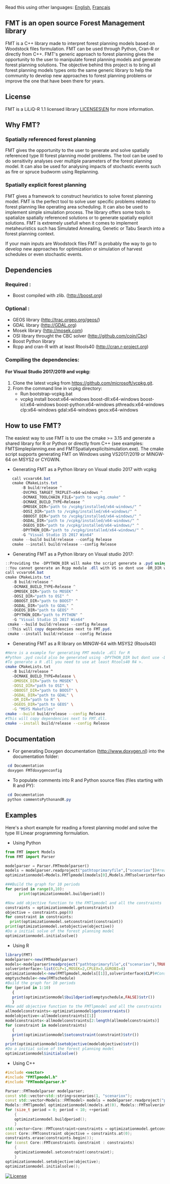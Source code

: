 ﻿
Read this using other languages: [English](README.md), [Français](README.fr.md)

## FMT is an open source Forest Management library

FMT is a C++ library made to interpret forest planning models based on Woodstock files formulation. FMT can be used through Python, Cran-R or directly from C++. FMT's generic approach to forest planning gives the opportunity to the user to manipulate forest planning models and generate forest planning solutions. The objective behind this project is to bring all forest planning models types onto the same generic library to help the community to develop new approaches to forest planning problems or improve the one that have been there for years.

## License 

FMT is a LiLiQ-R 1.1 licensed library [LICENSES\EN](LILIQ-R11EN.txt) for more information.

## Why FMT?

### Spatially referenced forest planning

FMT gives the opportunity to the user to generate and solve spatially referenced type III forest planning model problems. The tool can be used to do sensitivity analyses over multiple parameters of the forest planning model. It can also be used for analysing impacts of stochastic events such as fire or spruce budworm using Replanning.


### Spatially explicit forest planning

FMT gives a framework to construct heuristics to solve forest planning model. FMT is the perfect tool to solve user specific problems related to forest planning like operating area scheduling. It can also be used to implement simple simulation process. The library offers some tools to spatialize spatially referenced solutions or to generate spatially explicit solutions.
FMT is extremely usefull when it comes to implement metaheuristics such has Simulated Annealing, Genetic or Tabu Search into a forest planning context.

If your main inputs are Woodstock files FMT is probably the way to go to develop new approaches for optimization or simulation
of harvest schedules or even stochastic events.


## Dependencies

### Required :
  + Boost compiled with zlib. (http://boost.org)
### Optional :
  + GEOS library (http://trac.orgeo.org/geos/)
  + GDAL library (http://GDAL.org)
  + Mosek library (http://mosek.com)
  + OSI library throught the CBC solver (http://github.com/coin/Cbc)
  + Boost Python library
  + Rcpp and cran-R with at least Rtools40 (http://cran.r-project.org)
### Compiling the dependencies:
#### For Visual Studio 2017/2019 and vcpkg:
  1. Clone the latest vcpkg from https://github.com/microsoft/vcpkg.git.
  2. From the command line in vcpkg directory:
	  + Run bootstrap-vcpkg.bat
	  + vcpkg install boost:x64-windows boost-dll:x64-windows boost-icl:x64-windows boost-python:x64-windows pthreads:x64-windows clp:x64-windows gdal:x64-windows geos:x64-windows
 
## How to use FMT?

The easiest way to use FMT is to use the cmake >= 3.15 and generate a shared library for R or Python or directly from C++ (see examples: FMTSimpleplanning.exe and FMTSpatialyexplicitsimulation.exe). The cmake script supports generating FMT on Windows using VS2017/2019 or MINGW-64 on MSYS2 or CYGWIN.
+ Generating FMT as a Python library on Visual studio 2017 with vcpkg
 ```powershell
 	call vcvars64.bat
 	cmake CMakeLists.txt 
		-B build/release ^
		-DVCPKG_TARGET_TRIPLET=x64-windows ^
		-DCMAKE_TOOLCHAIN_FILE="path to vcpkg.cmake" ^
		-DCMAKE_BUILD_TYPE=Release ^
		-DMOSEK_DIR="path to /vcpkg/installed/x64-windows/" ^
		-DOSI_DIR="path to /vcpkg/installed/x64-windows/" ^
		-DBOOST_DIR="path to /vcpkg/installed/x64-windows/" ^
		-DGDAL_DIR="path to /vcpkg/installed/x64-windows/" ^
		-DGEOS_DIR="path to /vcpkg/installed/x64-windows/" ^
		-DPYTHON_DIR="path to /vcpkg/installed/x64-windows/" ^
		-G "Visual Studio 15 2017 Win64"
  	cmake --build build/release --config Release
  	cmake --install build/release --config Release
```
+ Generating FMT as a Python library on Visual studio 2017:
 
 ```powershell
 ::Providing the -DPYTHON_DIR will make the script generate a .pyd using Boost Python
 ::You cannot generate an Rcpp module .dll with VS so dont use -DR_DIR with VS
 call vcvars64.bat
 cmake CMakeLists.txt 
	-B build/release ^
	-DCMAKE_BUILD_TYPE=Release ^
	-DMOSEK_DIR="path to MOSEK" ^
	-DOSI_DIR="path to OSI" ^
	-DBOOST_DIR="path to BOOST" ^
	-DGDAL_DIR="path to GDAL" ^
	-DGEOS_DIR="path to GEOS" ^
	-DPYTHON_DIR="path to PYTHON" ^
	-G "Visual Studio 15 2017 Win64"
  cmake --build build/release --config Release
  ::This will copy dependencies next to FMT.pyd.
  cmake --install build/release --config Release
```

+ Generating FMT as a R library on MINGW-64 with MSYS2 (Rtools40)
 ```bash
 #Here is a example for generating FMT module .dll for R
 #Python .pyd could also be generated using -DPYTHON_DIR but dont use -DPYTHON_DIR and -DR_DIR at the same time
 #To generate a R .dll you need to use at least Rtools40 R4 >.
 cmake CMakeLists.txt 
	-B build/release ^
	-DCMAKE_BUILD_TYPE=Release \
	-DMOSEK_DIR="path to MOSEK" \
	-DOSI_DIR="path to OSI" \
	-DBOOST_DIR="path to BOOST" \
	-DGDAL_DIR="path to GDAL" \
	-DR_DIR="path to R" \
	-DGEOS_DIR="path to GEOS" \
	-G "MSYS Makefiles"
 cmake --build build/release --config Release
 #This will copy dependencies next to FMT.dll.
 cmake --install build/release --config Release
 ```

## Documentation

+ For generating Doxygen documentation (http://www.doxygen.nl) into the documentation folder:

 ``` powershell
  cd Documentation
  doxygen FMTdoxygenconfig
 ```
+ To populate comments into R and Python source files (files starting with R and PY):

 ```powershell
  cd Documentation
  python commentsPythonandR.py
 ```
 ## Examples
 Here's a short example for reading a forest planning model and solve the type III Linear programming formulation.
 + Using Python
  ```python
  from FMT import Models
from FMT import Parser

modelparser = Parser.FMTmodelparser()
models = modelparser.readproject("pathtoprimaryfile",["scenariox"])#read scenario x from the primay file (.pri)
optimizationmodel=Models.FMTlpmodel(models[0],Models.FMTsolverinterface.CLP)#Construct a type III linear programming model from the FMTmodel

###Build the graph for 10 periods
for period in range(0,10):
        print(optimizationmodel.buildperiod())

#Now add objective function to the FMTlpmodel and all the constraints
constraints = optimizationmodel.getconstraints()
objective = constraints.pop(0)
for constraint in constraints:
    print(optimizationmodel.setconstraint(constraint))
print(optimizationmodel.setobjective(objective))
#Do a initial solve of the forest planning model
optimizationmodel.initialsolve()
 ```
 + Using R
 ```R
library(FMT)
modelparser<-new(FMTmodelparser)
models<-modelparser$readproject("pathtoprimaryfile",c("scenariox"),TRUE,TRUE,TRUE)#read scenario x from the primay file (.pri)
solverinterface<-list(CLP=1,MOSEK=2,CPLEX=3,GUROBI=4)
optimizationmodel<-new(FMTlpmodel,models[[1]],solverinterface$CLP)#Construct a type III linear programming model from the FMTmodel
emptyschedule<-new(FMTschedule)
#Build the graph for 10 periods
for (period in 1:10)
	{
	print(optimizationmodel$buildperiod(emptyschedule,FALSE)$str())
	}
#Now add objective function to the FMTlpmodel and all the constraints
allmodelconstraints<-optimizationmodel$getconstraints()
modelobjective<-allmodelconstraints[[1]]
modelconstraints<-allmodelconstraints[2:length(allmodelconstraints)]
for (constraint in modelconstraints)
	{
	print(optimizationmodel$setconstraint(constraint)$str())
	}
print(optimizationmodel$setobjective(modelobjective)$str())
#Do a initial solve of the forest planning model
optimizationmodel$initialsolve()
 ```
+ Using C++
``` C++
#include <vector>
#include "FMTlpmodel.h"
#include "FMTmodelparser.h"

Parser::FMTmodelparser modelparser;
const std::vector<std::string>scenarios(1, "scenariox");
const std::vector<Models::FMTmodel> models = modelparser.readproject("pathtoprimaryfile", scenarios);
Models::FMTlpmodel optimizationmodel(models.at(0), Models::FMTsolverinterface::MOSEK);
for (size_t period = 0; period < 10; ++period)
	{
	optimizationmodel.buildperiod();
	}
std::vector<Core::FMTconstraint>constraints = optimizationmodel.getconstraints();
const Core::FMTconstraint objective = constraints.at(0);
constraints.erase(constraints.begin());
for (const Core::FMTconstraint& constraint : constraints)
	{
	optimizationmodel.setconstraint(constraint);
	}
optimizationmodel.setobjective(objective);
optimizationmodel.initialsolve();
```
[![License](http://img.shields.io/:license-liliqR11-blue.svg?style=flat-square)](https://forge.gouv.qc.ca/licence/liliq-v1-1/#r%C3%A9ciprocit%C3%A9-liliq-r)
